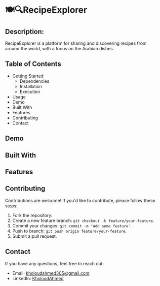 # 🍽️🔍RecipeExplorer
## **Description:**
RecipeExplorer is a platform for sharing and discovering recipes from around the world, with a focus on the Arabian dishes.
## Table of Contents
- Getting Started
  - Dependencies
  - Installation
  - Execution
- Usage
- Demo
- Built With
- Features
- Contributing
- Contact
## Demo

## Built With

## Features 

## Contributing 
Contributions are welcome! If you'd like to contribute, please follow these steps:
1. Fork the repository.
2. Create a new feature branch: `git checkout -b feature/your-feature`.
3. Commit your changes: `git commit -m 'Add some feature'`.
4. Push to branch: `git push origin feature/your-feature`.
5. Submit a pull request.

## Contact
If you have any questions, feel free to reach out:
- Email: kholoudahmed305@gmail.com
- LinkedIn: [KholoudAhmed](https://www.linkedin.com/in/kholoudahmed-201a981ab/)
